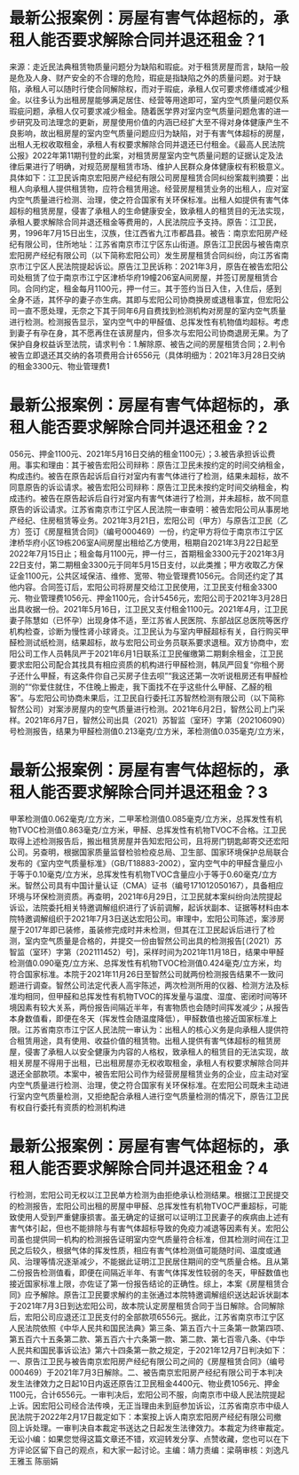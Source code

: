 # 最新公报案例：房屋有害气体超标的，承租人能否要求解除合同并退还租金？1

来源：走近民法典租赁物质量问题分为缺陷和瑕疵。对于租赁房屋而言，缺陷一般是危及人身、财产安全的不合理的危险，瑕疵是指缺陷之外的质量问题。对于缺陷，承租人可以随时行使合同解除权，而对于瑕疵，承租人仅可要求修缮或减少租金。以往多认为出租房屋能够满足居住、经营等用途即可，室内空气质量问题仅系瑕疵问题，承租人仅可要求减少租金。随着医学界对室内空气质量问题危害的进一步研究及司法理念的更新，房屋使用价值的内涵已经扩大至不得对身体健康产生不良影响，故出租房屋的室内空气质量问题应归为缺陷，对于有害气体超标的房屋，出租人无权收取租金，承租人有权要求解除合同并退还已付租金。《最高人民法院公报》2022年第11期刊登的此案，对租赁房屋室内空气质量问题的证据认定及法律后果进行了明确，对规范房屋租赁市场、维护人民群众身体健康权有积极意义。具体如下：江卫民诉南京宏阳房产经纪有限公司房屋租赁合同纠纷案裁判摘要：出租人向承租人提供租赁物，应符合租赁用途。经营房屋租赁业务的出租人，应对室内空气质量进行检测、治理，使之符合国家有关环保标准。出租人如提供有害气体超标的租赁房屋，侵害了承租人的生命健康安全，致承租人的租赁目的无法实现，承租人要求解除合同并退还租金等费用的，人民法院应予支持。原告：江卫民，男，1996年7月15日出生，汉族，住江西省九江市都昌县。被告：南京宏阳房产经纪有限公司，住所地址：江苏省南京市江宁区东山街道。原告江卫民因与被告南京宏阳房产经纪有限公司（以下简称宏阳公司）发生房屋租赁合同纠纷，向江苏省南京市江宁区人民法院提起诉讼。原告江卫民诉称：2021年3月，原告在被告宏阳公司处租赁了位于南京市江宁区津桥华府19幢206室A间房屋，并签订房屋租赁合同。合同约定，租金每月1100元，押一付三。其于签约当日入住，入住后，感到全身不适，其怀孕的妻子亦生病。其即与宏阳公司协商换房或退租事宜，但宏阳公司一直不愿处理，无奈之下其于同年6月自费找到检测机构对房屋的室内空气质量进行检测。检测报告显示，室内空气中的甲醛值、总挥发性有机物值均超标。考虑到妻子有孕在身，其不愿再住在该房屋内，但多次与宏阳公司协商退房无果。为了保护自身权益诉至法院，请求判令：1.解除原、被告之间的房屋租赁合同；2.判令被告立即退还其交纳的各项费用合计6556元（具体明细为：2021年3月28日交纳的租金3300元、物业管理费1

# 最新公报案例：房屋有害气体超标的，承租人能否要求解除合同并退还租金？2

056元、押金1100元、2021年5月16日交纳的租金1100元）；3.被告承担诉讼费用。事实和理由：其于被告宏阳公司辩称：原告江卫民未按约定的时间交纳租金，构成违约。被告在原告起诉后自行对室内有害气体进行了检测，结果未超标，故不同意原告的诉讼请求。被告宏阳公司辩称：原告江卫民未按约定时间交纳租金，构成违约。被告在原告起诉后自行对室内有害气体进行了检测，并未超标，故不同意原告的诉讼请求。江苏省南京市江宁区人民法院一审查明：被告宏阳公司从事房地产经纪、住房租赁等业务。2021年3月21日，宏阳公司（甲方）与原告江卫民（乙方）签订《房屋租赁合同》（编号000469）一份，约定甲方将位于南京市江宁区津桥华府小区19栋206室A间房屋出租给乙方使用，租期自2021年3月22日起至2022年7月15日止；租金每月1100元，押一付三，首期租金3300元于2021年3月22日支付，第二期租金3300元于同年5月15日支付，以此类推；甲方收取乙方保证金1100元，公共区域保洁、维修、宽带、物业管理费1056元。合同还约定了其他内容。合同签订后，宏阳公司将房屋交给江卫民使用，江卫民支付租金3300元、物业管理费1056元、押金1100元，合计5456元，宏阳公司于2021年3月28日出具收据一份。2021年5月16日，江卫民又支付租金1100元。2021年4月，江卫民妻子陈慧如（已怀孕）出现身体不适，至江苏省人民医院、东部战区总医院等医疗机构检查，诊断为慢性肾小球肾炎。江卫民认为与室内甲醛超标有关，自行购买甲醛检测试纸检测，结果超标，故与宏阳公司业务员联系要求退租。双方协商中，宏阳公司工作人员韩凤严于2021年6月1日联系江卫民催缴第二期剩余租金，江卫民要求宏阳公司配合其找具有相应资质的机构进行甲醛检测，韩凤严回复“你租个房子还什么甲醛，有这条件你自己买房子住去呗”“我这还第一次听说租房还有甲醛检测的”“你爱住就住，不住晚上搬走，我下面找不在乎这些什么甲醛、乙醛的租客”。与宏阳公司协商未果后，江卫民自行委托江苏智然检测有限公司（以下简称智然公司）对案涉房屋内的空气质量进行检测。2021年6月2日，智然公司上门采样。2021年6月7日，智然公司出具（2021）苏智监（室环）字第（202106090）号检测报告，结果为甲醛检测值0.213毫克/立方米，苯检测值0.035毫克/立方米，

# 最新公报案例：房屋有害气体超标的，承租人能否要求解除合同并退还租金？3

甲苯检测值0.062毫克/立方米，二甲苯检测值0.085毫克/立方米，总挥发性有机物TVOC检测值0.863毫克/立方米，甲醛、总挥发性有机物TVOC不合格。江卫民取得上述检测报告后，搬出租赁房屋并告知宏阳公司，且将房门钥匙邮寄交还宏阳公司。另查明，根据国家质量监督检验检疫总局、卫生部、国家环境保护总局联合发布的《室内空气质量标准》（GB/T18883-2002），室内空气中的甲醛含量应小于等于0.10毫克/立方米，总挥发性有机物TVOC含量应小于等于0.60毫克/立方米。智然公司具有中国计量认证（CMA）证书（编号171012050167），具备相应环境与环保检测资质。再查明，2021年6月29日，江卫民就本案纠纷向法院提起诉讼，法院委托相关特邀调解组织进行了诉前调解，起诉状副本、证据等材料由本院特邀调解组织于2021年7月3日送达宏阳公司。审理中，宏阳公司陈述，案涉房屋于2017年即已装修，虽装修完成时并未检测，但其在江卫民起诉后进行了检测，室内空气质量是合格的，并提交一份由智然公司出具的检测报告[（2021）苏智监（室环）字第（202111452）号]，采样时间为2021年11月18日，结果中甲醛检测值0.090毫克/立方米、总挥发性有机物TVOC检测值0.424毫克/立方米，均符合国家标准。本院于2021年11月26日至智然公司就两份检测报告结果不一致问题进行调查。智然公司法定代表人高宇陈述，两次检测所用的仪器、检测方法及标准均相同，但甲醛和总挥发性有机物TVOC的挥发量与温度、湿度、密闭时间等环境因素有较大关系，两份报告间隔近半年，有害物质也会随时间挥发减少；从报告本身数值看，即便在冬天（挥发性会随温度降低），甲醛数值也接近国家标准上限。江苏省南京市江宁区人民法院一审认为：出租人的核心义务是向承租人提供符合租赁用途，具有使用、收益价值的租赁物。出租人提供有害气体超标的租赁房屋，侵害了承租人以安全健康为内容的人格权，致承租人的租赁目的无法实现，故相关房屋不得用于出租，已出租房屋亦无权收取租金，承租人有权要求解除合同并退还全部款项。本案中，被告宏阳公司作为经营房屋租赁业务的企业，应主动对室内空气质量进行检测、治理，使之符合国家有关环保标准。在宏阳公司既未主动进行室内空气质量检测，又拒绝配合承租人进行空气质量检测的情况下，原告江卫民有权自行委托有资质的检测机构进

# 最新公报案例：房屋有害气体超标的，承租人能否要求解除合同并退还租金？4

行检测，宏阳公司无权以江卫民单方检测为由拒绝承认检测结果。根据江卫民提交的检测报告，宏阳公司出租的房屋中甲醛、总挥发性有机物TVOC严重超标，可能致使用人受到严重健康损害。虽无确定的证据可以证明江卫民妻子的疾病由上述有害气体引起，但也不能排除与有害气体超标导致的免疫力减退等因素有关。宏阳公司虽也提供同一机构的检测报告证明室内空气质量符合标准，但其检测时间在江卫民之后较久，根据气体的挥发性质，相应有害气体检测值可能随时间、温度或通风、治理等情况逐渐减少，不能据此证明江卫民居住期间的空气质量合格。且从第二份报告检测值看，即便在间隔近半年、有害气体挥发性较弱的冬天，甲醛数值也接近国家标准上限，亦佐证了第一份报告结论的正确性。综上，本案《房屋租赁合同》应予解除。原告江卫民要求解约的主张通过本院特邀调解组织送达起诉状副本于2021年7月3日到达宏阳公司，故本院认定房屋租赁合同于当日解除。合同解除后，宏阳公司应退还江卫民支付的全部款项6556元。据此，江苏省南京市江宁区人民法院依照《中华人民共和国民法典》第三条、第五百六十三条第一款第四项、第五百六十五条第二款、第五百六十六条第一款、第二款、第七百零八条、《中华人民共和国民事诉讼法》第六十四条第一款之规定，于2021年12月7日判决如下：一、原告江卫民与被告南京宏阳房产经纪有限公司之间的《房屋租赁合同》（编号000469）于2021年7月3日解除。二、被告南京宏阳房产经纪有限公司于本判决发生法律效力之日起10日内返还原告江卫民租金4400元、物业费1056元、押金1100元，合计6556元。一审判决后，宏阳公司不服，向南京市中级人民法院提起上诉。因宏阳公司经合法传唤，无正当理由未到庭参加诉讼，江苏省南京市中级人民法院于2022年2月17日裁定如下：本案按上诉人南京宏阳房产经纪有限公司撤回上诉处理。一审判决自本裁定书送达之日起发生法律效力。本裁定为终审裁定。无讼小编：如果您觉得这篇文章还不错，欢迎转发分享、点赞收藏，您也可以在下方评论区留下自己的观点，和大家一起讨论。主编：靖力责编：梁萌审核：刘逸凡 王雅玉 陈丽娟

